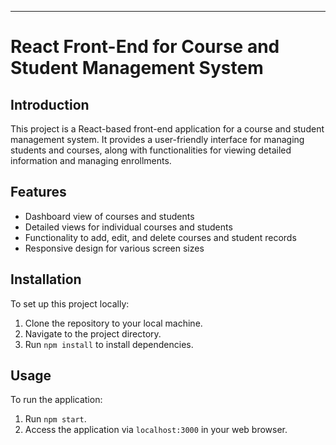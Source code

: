 
---

# React Front-End for Course and Student Management System

## Introduction

This project is a React-based front-end application for a course and student management system. It provides a user-friendly interface for managing students and courses, along with functionalities for viewing detailed information and managing enrollments.

## Features

- Dashboard view of courses and students
- Detailed views for individual courses and students
- Functionality to add, edit, and delete courses and student records
- Responsive design for various screen sizes

## Installation

To set up this project locally:

1. Clone the repository to your local machine.
2. Navigate to the project directory.
3. Run `npm install` to install dependencies.

## Usage

To run the application:

1. Run `npm start`.
2. Access the application via `localhost:3000` in your web browser.

